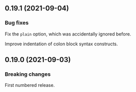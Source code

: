 ## 0.19.1 (2021-09-04)

### Bug fixes

Fix the `plain` option, which was accidentally ignored before.

Improve indentation of colon block syntax constructs.

## 0.19.0 (2021-09-03)

### Breaking changes

First numbered release.
